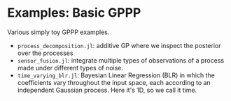 # Examples: Basic GPPP

Various simply toy GPPP examples.

- `process_decomposition.jl`: additive GP where we inspect the posterior over the processes
- `sensor_fusion.jl`: integrate multiple types of observations of a process made under different types of noise.
- `time_varying_blr.jl`: Bayesian Linear Regression (BLR) in which the coefficients vary throughout the input space, each according to an independent Gaussian process. Here it's 1D, so we call it time.
